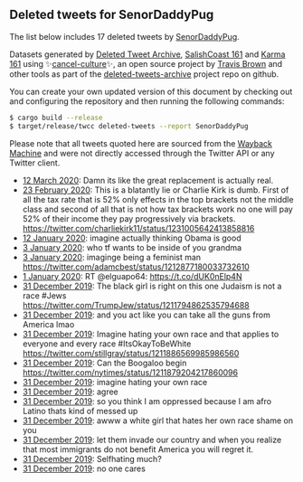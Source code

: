 ## Deleted tweets for SenorDaddyPug

The list below includes 17 deleted tweets by
[SenorDaddyPug](https://twitter.com/SenorDaddyPug).



Datasets generated by [Deleted Tweet Archive](https://twitter.com/deletedtweet161), 
[SalishCoast 161](https://twitter.com/SalishCoastA) and [Karma 161](https://twitter.com/KarmaOneSixOne) 
using ✨[cancel-culture](https://github.com/travisbrown/cancel-culture)✨, an open source project by 
[Travis Brown](https://twitter.com/travisbrown) and other tools as part of the 
[deleted-tweets-archive](https://github.com/salcoast/deleted-tweets-archive/) project repo on github.

You can create your own updated version of this document by checking out and configuring the
repository and then running the following commands:

```bash
$ cargo build --release
$ target/release/twcc deleted-tweets --report SenorDaddyPug
```

Please note that all tweets quoted here are sourced from the
[Wayback Machine](https://web.archive.org) and were not directly accessed through the Twitter API or
any Twitter client.

* [12 March 2020](https://web.archive.org/web/20200312035502/https://twitter.com/SenorDaddyPug/status/1237903182732365828): Damn its like the great replacement is actually real. <!--1237903182732365828-->
* [23 February 2020](https://web.archive.org/web/20200223013001/https://twitter.com/SenorDaddyPug/status/1231390083607146500): This is a blatantly lie or Charlie Kirk is dumb.  First of all the tax rate that is 52% only effects in the top brackets not the middle class and second of all that is not how tax brackets work no one will pay 52% of their income they pay progressively via brackets. https://twitter.com/charliekirk11/status/1231005642413858816 <!--1231390083607146500-->
* [12 January 2020](https://web.archive.org/web/20200116235639/https://twitter.com/SenorDaddyPug/status/1216148863758848001): imagine actually thinking Obama is good <!--1216148863758848001-->
* [ 3 January 2020](https://web.archive.org/web/20200109183401/https://twitter.com/SenorDaddyPug/status/1212896772672147456): who tf wants to be inside of you grandma <!--1212896772672147456-->
* [ 3 January 2020](https://web.archive.org/web/20200103111923/https://twitter.com/SenorDaddyPug/status/1212895636099620865): imaginge being a feminist man https://twitter.com/adamcbest/status/1212877180033732610 <!--1212895636099620865-->
* [ 1 January 2020](https://web.archive.org/web/20200101062425/https://twitter.com/SenorDaddyPug/status/1212258256430735360): RT @elguapo64: https://t.co/dUK0nElp4N <!--1212258256430735360-->
* [31 December 2019](https://web.archive.org/web/20200108195806/https://twitter.com/SenorDaddyPug/status/1211899223630852096): The black girl is right on this one Judaism is not a race  #Jews  https://twitter.com/TrumpJew/status/1211794862535794688 <!--1211899223630852096-->
* [31 December 2019](https://web.archive.org/web/20200109192051/https://twitter.com/SenorDaddyPug/status/1211898449890881537): and you act like you can take all the guns from America lmao <!--1211898449890881537-->
* [31 December 2019](https://web.archive.org/web/20200111103327/https://twitter.com/SenorDaddyPug/status/1211896842478407680): Imagine hating your own race and that applies to everyone and every race  #ItsOkayToBeWhite  https://twitter.com/stillgray/status/1211886569985986560 <!--1211896842478407680-->
* [31 December 2019](https://web.archive.org/web/20200108184336/https://twitter.com/SenorDaddyPug/status/1211895229521022977): Can the Boogaloo begin https://twitter.com/nytimes/status/1211879204217860096 <!--1211895229521022977-->
* [31 December 2019](https://web.archive.org/web/20200108172105/https://twitter.com/SenorDaddyPug/status/1211894222737068032): imagine hating your own race <!--1211894222737068032-->
* [31 December 2019](https://web.archive.org/web/20200113141834/https://twitter.com/SenorDaddyPug/status/1211893997339381760): agree <!--1211893997339381760-->
* [31 December 2019](https://web.archive.org/web/20200107011052/https://twitter.com/SenorDaddyPug/status/1211893513740259328): so you think I am oppressed because I am afro Latino thats kind of messed up <!--1211893513740259328-->
* [31 December 2019](https://web.archive.org/web/20200111114832/https://twitter.com/SenorDaddyPug/status/1211892901975904256): awww a white girl that hates her own race shame on you <!--1211892901975904256-->
* [31 December 2019](https://web.archive.org/web/20200111142530/https://twitter.com/SenorDaddyPug/status/1211892764872466432): let them invade our country and when you realize that most immigrants do not benefit America you will regret it. <!--1211892764872466432-->
* [31 December 2019](https://web.archive.org/web/20200102190518/https://twitter.com/SenorDaddyPug/status/1211892136175689728): Selfhating much? <!--1211892136175689728-->
* [31 December 2019](https://web.archive.org/web/20200108023408/https://twitter.com/SenorDaddyPug/status/1211891908945022976): no one cares <!--1211891908945022976-->
